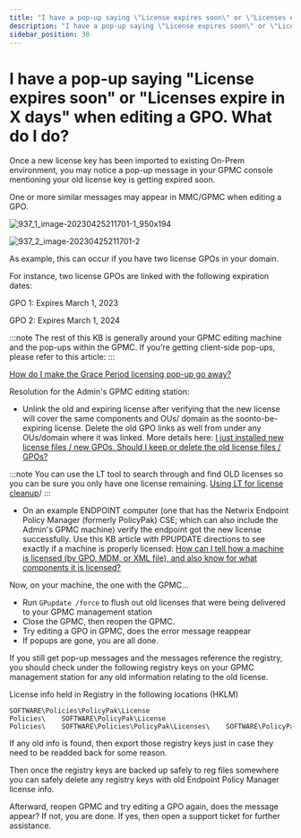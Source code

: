 ```yaml
---
title: "I have a pop-up saying \"License expires soon\" or \"Licenses expire in X days\" when editing a GPO. What do I do?"
description: "I have a pop-up saying \"License expires soon\" or \"Licenses expire in X days\" when editing a GPO. What do I do?"
sidebar_position: 30
---
```


# I have a pop-up saying "License expires soon" or "Licenses expire in X days" when editing a GPO. What do I do?

Once a new license key has been imported to existing On-Prem environment, you may notice a pop-up
message in your GPMC console mentioning your old license key is getting expired soon.

One or more similar messages may appear in MMC/GPMC when editing a GPO.

![937_1_image-20230425211701-1_950x194](/images/endpointpolicymanager/troubleshooting/license/937_1_image-20230425211701-1_950x194.webp)

![937_2_image-20230425211701-2](/images/endpointpolicymanager/troubleshooting/license/937_2_image-20230425211701-2.webp)

As example, this can occur if you have two license GPOs in your domain.

For instance, two license GPOs are linked with the following expiration dates:

GPO 1: Expires March 1, 2023

GPO 2: Expires March 1, 2024

:::note
The rest of this KB is generally around your GPMC editing machine and the pop-ups within
the GPMC. If you're getting client-side pop-ups, please refer to this article:
:::


[How do I make the Grace Period licensing pop-up go away?](/docs/endpointpolicymanager/licensing/knowledgebase/troubleshooting/graceperiod.md)

Resolution for the Admin's GPMC editing station:

- Unlink the old and expiring license after verifying that the new license will cover the same
  components and OUs/ domain as the soonto-be-expiring license. Delete the old GPO links as well
  from under any OUs/domain where it was linked. More details here:
  [I just installed new license files / new GPOs. Should I keep or delete the old license files / GPOs?](/docs/endpointpolicymanager/licensing/knowledgebase/activedirectorygposccm/fileold.md)

:::note
You can use the LT tool to search through and find OLD licenses so you can be sure you
only have one license remaining. [Using LT for license cleanup](/docs/endpointpolicymanager/licensing/videolearningcenter/troubleshooting/cleanup.md)/
:::


- On an example ENDPOINT computer (one that has the Netwrix Endpoint Policy Manager (formerly
  PolicyPak) CSE; which can also include the Admin's GPMC machine) verify the endpoint got the new
  license successfully. Use this KB article with PPUPDATE directions to see exactly if a machine is
  properly licensed:
  [How can I tell how a machine is licensed (by GPO, MDM, or XML file), and also know for what components it is licensed?](/docs/endpointpolicymanager/licensing/knowledgebase/troubleshooting/components.md)

Now, on your machine, the one with the GPMC…

- Run `GPupdate /force` to flush out old licenses that were being delivered to your GPMC management
  station
- Close the GPMC, then reopen the GPMC.
- Try editing a GPO in GPMC, does the error message reappear
- If popups are gone, you are all done.

If you still get pop-up messages and the messages reference the registry, you should check under the
following registry keys on your GPMC management station for any old information relating to the old
license.

License info held in Registry in the following locations (HKLM)

```
SOFTWARE\Policies\PolicyPak\License Policies\    SOFTWARE\PolicyPak\License Policies\    SOFTWARE\Policies\PolicyPak\Licenses\    SOFTWARE\PolicyPak\Licenses\
```

If any old info is found, then export those registry keys just in case they need to be readded back
for some reason.

Then once the registry keys are backed up safely to reg files somewhere you can safely delete any
registry keys with old Endpoint Policy Manager license info.

Afterward, reopen GPMC and try editing a GPO again, does the message appear? If not, you are done.
If yes, then open a support ticket for further assistance.
